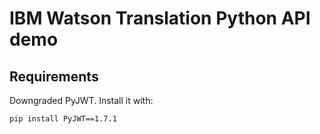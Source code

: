 # IBM Watson Translation Python API demo

## Requirements
Downgraded PyJWT. Install it with:
```
pip install PyJWT==1.7.1
```

